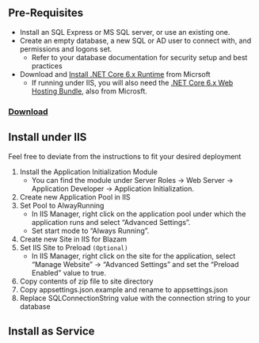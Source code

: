 ﻿## Pre-Requisites
* Install an SQL Express or MS SQL server, or use an existing one.
* Create an empty database, a new SQL or AD user to connect with, and permissions and logons set.
	* Refer to your database documentation for security setup and best practices
* Download and [Install .NET Core 6.x Runtime](https://aka.ms/dotnet-download) from Micrsoft
	* If running under IIS, you will also need the [.NET Core 6.x Web Hosting Bundle](https://aka.ms/dotnet-download), also from Microsft.
### [Download](https://blazam.org/download)

## Install under IIS
Feel free to deviate from the instructions to fit your desired deployment

1. Install the Application Initialization Module
	* You can find the module under Server Roles -> Web Server -> Application Developer -> Application Initialization.
1. Create new Application Pool in IIS
1. Set Pool to AlwayRunning
	* In IIS Manager, right click on the application pool under which the application runs and select “Advanced Settings”.	
    * Set start mode to “Always Running”.
1. Create new Site in IIS for Blazam
1. Set IIS Site to Preload `(Optional)`
	* In IIS Manager, right click on the site for the application, select “Manage Website” -> “Advanced Settings” and set the “Preload Enabled” value to true.
1. Copy contents of zip file to site directory
1. Copy appsettings.json.example and rename to appsettings.json
1. Replace SQLConnectionString value with the connection string to your database

## Install as Service